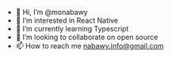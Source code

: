 - 👋 Hi, I’m @monabawy
- 👀 I’m interested in React Native
- 🌱 I’m currently learning Typescript
- 💞️ I’m looking to collaborate on open source
- 📫 How to reach me nabawy.info@gmail.com

<!---
monabawy/monabawy is a ✨ special ✨ repository because its `README.md` (this file) appears on your GitHub profile.
You can click the Preview link to take a look at your changes.
--->
